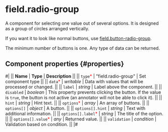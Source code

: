 # field.radio-group

A component for selecting one value out of several options. It is designed as a group of circles arranged vertically.

If you want it to look like normal buttons, use [field.button-radio-group](field.button-radio-group.md).

The minimum number of buttons is one. Any type of data can be returned.

## Component properties {#properties}

#|
|| **Name** | **Type** | **Description** ||
|| `type`<span style="color: red">\*</span> | "field.radio-group" | Set component type ||
|| `data`<span style="color: red">\*</span> | _writable_ | Data with values that will be processed or changed. ||
|| `label` | _string_ | Label above the component. ||
|| `disabled` | _boolean_ | This property prevents clicking the button. If the value is `true`, the button is not active (an annotator will not be able to click it). ||
|| `hint` | _string_ | Hint text. ||
|| `options`<span style="color: red">\*</span> | _array_ | An array of buttons. ||
|| `options[]` | _object_ | A button. ||
|| `options[].hint` | _string_ | Text with additional information. ||
|| `options[].label`<span style="color: red">\*</span> | _string_ | The title of the option. ||
|| `options[].value`<span style="color: red">\*</span> | _any_ | Returned value. ||
|| `validation` | _condition_ | Validation based on condition. ||
|#
